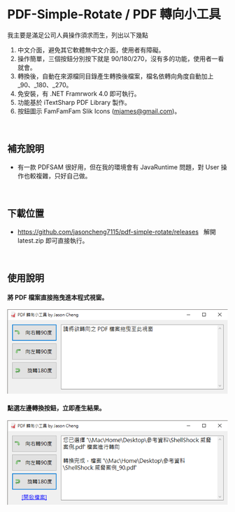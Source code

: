 ﻿# PDF-Simple-Rotate / PDF 轉向小工具




我主要是滿足公司人員操作須求而生，列出以下幾點
  
  


  
  
1. 中文介面，避免其它軟體無中文介面，使用者有障礙。
2. 操作簡單，三個按鈕分別按下就是 90/180/270，沒有多的功能，使用者一看就會。
3. 轉換後，自動在來源檔同目錄產生轉換後檔案，檔名依轉向角度自動加上 _90、_180、_270。
4. 免安裝，有 .NET Framrwork 4.0 即可執行。 
5. 功能基於 iTextSharp PDF Library 製作。
6. 按鈕圖示 FamFamFam Slik Icons (mjames@gmail.com)。
  

  
  
## 補充說明
- 有一款 PDFSAM 很好用，但在我的環境會有 JavaRuntime 問題，對 User 操作也較複雜，只好自己做。
  

  
  
## 下載位置
  
  
- https://github.com/jasoncheng7115/pdf-simple-rotate/releases  
解開 latest.zip 即可直接執行。
  

  
  
## 使用說明


#### 將 PDF 檔案直接拖曳進本程式視窗。
![image](https://github.com/jasoncheng7115/pdf-simple-rotate/blob/master/READ_01.png?raw=true)

#### 點選左邊轉換按鈕，立即產生結果。
![image](https://github.com/jasoncheng7115/pdf-simple-rotate/blob/master/READ_02.png?raw=true)
